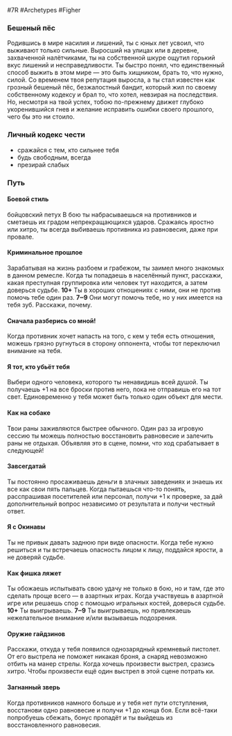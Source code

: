 #7R #Archetypes #Figher 

### Бешеный пёс
Родившись в мире насилия и лишений, ты с юных лет усвоил, что выживают только сильные. Выросший на улицах или в деревне, захваченной налётчиками, ты на собственной шкуре ощутил горький вкус лишений и несправедливости. Ты быстро понял, что единственный способ выжить в этом мире — это быть хищником, брать то, что нужно, силой. Со временем твоя репутация выросла, а ты стал известен как грозный бешеный пёс, безжалостный бандит, который жил по своему собственному кодексу и брал то, что хотел, невзирая на последствия. Но, несмотря на твой успех, тобою по-прежнему движет глубоко укоренившийся гнев и желание исправить ошибки своего прошлого, чего бы это ни стоило.

### Личный кодекс чести
- сражайся с тем, кто сильнее тебя
- будь свободным, всегда
- презирай слабых

### Путь
#### Боевой стиль
бойцовский петух В бою ты набрасываешься на противников и сметаешь их градом непрекращающихся ударов. Сражаясь яростно или хитро, ты всегда выбиваешь противника из равновесия, даже при провале. 

#### Криминальное прошлое
Зарабатывая на жизнь разбоем и грабежом, ты заимел много знакомых в данном ремесле. Когда ты попадаешь в населённый пункт, расскажи, какая преступная группировка или человек тут находится, а затем доверься судьбе. 
**10+** Ты в хороших отношениях с ними, они не против помочь тебе один раз.
**7‒9** Они могут помочь тебе, но у них имеется на тебя зуб. Расскажи, почему. 

#### Сначала разберись со мной!
Когда противник хочет напасть на того, с кем у тебя есть отношения, можешь грязно ругнуться в сторону оппонента, чтобы тот переключил внимание на тебя. 

#### Я тот, кто убьёт тебя
Выбери одного человека, которого ты ненавидишь всей душой. Ты получаешь +1 на все броски против него, пока не отправишь его на тот свет. Единовременно у тебя может быть только один объект для мести.

#### Как на собаке
Твои раны заживляются быстрее обычного. Один раз за игровую сессию ты можешь полностью восстановить равновесие и залечить раны не отдыхая. Объявляя это в сцене, помни, что ход срабатывает в следующей! 

#### Завсегдатай
Ты постоянно просаживаешь деньги в злачных заведениях и знаешь их все как свои пять пальцев. Когда пытаешься что-то понять, расспрашивая посетителей или персонал, получи +1 к проверке, за дай дополнительный вопрос независимо от результата и получи честный ответ. 

#### Я с Окинавы
Ты не привык давать заднюю при виде опасности. Когда тебе нужно решиться и ты встречаешь опасность лицом к лицу, поддайся ярости, а не доверяй судьбе. 

#### Как фишка ляжет
Ты обожаешь испытывать свою удачу не только в бою, но и там, где это сделать проще всего — в азартных играх. Когда участвуешь в азартной игре или решаешь спор с помощью игральных костей, доверься судьбе. 
**10+** Ты выигрываешь. 
**7‒9** Ты выигрываешь, но привлекаешь нежелательное внимание и/или вызываешь подозрения. 

#### Оружие гайдзинов
Расскажи, откуда у тебя появился однозарядный кремневый пистолет. От его выстрела не поможет никакая броня, а снаряд невозможно отбить на манер стрелы. Когда хочешь произвести выстрел, сразись хитро. Чтобы произвести ещё один выстрел в этой сцене потрать ки. 

#### Загнанный зверь
Когда противников намного больше и у тебя нет пути отступления, восстанови одно равновесие и получи +1 до конца боя. Если всё-таки попробуешь сбежать, бонус пропадёт и ты выйдешь из восстановленного равновесия.